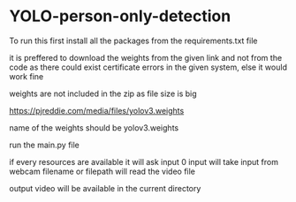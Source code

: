# YOLO-person-only-detection

To run this first install all the packages from the requirements.txt file

it is preffered to download the weights from the given link and not from the code as there could exist certificate errors
in the given system, else it would work fine

weights are not included in the zip as file size is big

https://pjreddie.com/media/files/yolov3.weights

name of the weights should be yolov3.weights

run the main.py file

if every resources are available it will ask input
0 input will take input from webcam
filename or filepath will read the video file

output video will be available in the current directory